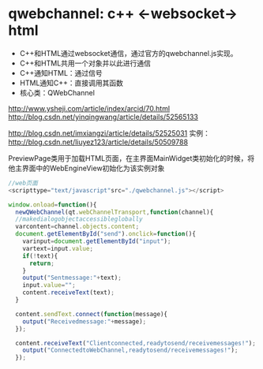 # qwebchannel: c++ <-websocket-> html
- C++和HTML通过websocket通信，通过官方的qwebchannel.js实现。
- C++和HTML共用一个对象并以此进行通信 
- C++通知HTML：通过信号
- HTML通知C++：直接调用其函数
- 核心类：QWebChannel 

http://www.ysheji.com/article/index/arcid/70.html
http://blog.csdn.net/yinqingwang/article/details/52565133

http://blog.csdn.net/imxiangzi/article/details/52525031
实例：
http://blog.csdn.net/liuyez123/article/details/50509788

PreviewPage类用于加载HTML页面，在主界面MainWidget类初始化的时候，将他主界面中的WebEngineView初始化为该实例对象

```js
//web页面
<scripttype="text/javascript"src="./qwebchannel.js"></script>

window.onload=function(){
  newQWebChannel(qt.webChannelTransport,function(channel){
  //makedialogobjectaccessibleglobally
  varcontent=channel.objects.content;
  document.getElementById("send").onclick=function(){
    varinput=document.getElementById("input");
    vartext=input.value;
    if(!text){
      return;
    }
    output("Sentmessage:"+text);
    input.value="";
    content.receiveText(text);
  }

  content.sendText.connect(function(message){
    output("Receivedmessage:"+message);
  });

  content.receiveText("Clientconnected,readytosend/receivemessages!");
    output("ConnectedtoWebChannel,readytosend/receivemessages!");
  });
```

